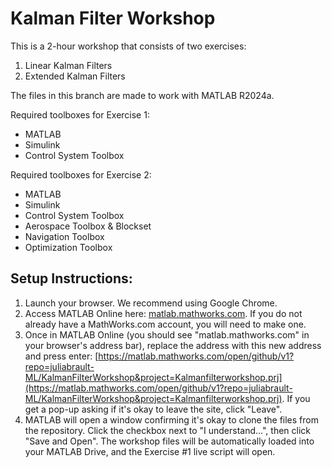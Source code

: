 # Kalman Filter Workshop
This is a 2-hour workshop that consists of two exercises:
1) Linear Kalman Filters
2) Extended Kalman Filters

The files in this branch are made to work with MATLAB R2024a.

Required toolboxes for Exercise 1: 
* MATLAB
* Simulink
* Control System Toolbox

Required toolboxes for Exercise 2:
* MATLAB
* Simulink
* Control System Toolbox
* Aerospace Toolbox & Blockset
* Navigation Toolbox
* Optimization Toolbox

## Setup Instructions:
1. Launch your browser. We recommend using Google Chrome.
2. Access MATLAB Online here: [matlab.mathworks.com](matlab.mathworks.com). If you do not already have a MathWorks.com account, you will need to make one.
3. Once in MATLAB Online (you should see "matlab.mathworks.com" in your browser's address bar), replace the address with this new address and press enter: [https://matlab.mathworks.com/open/github/v1?repo=juliabrault-ML/KalmanFilterWorkshop&project=Kalmanfilterworkshop.prj](https://matlab.mathworks.com/open/github/v1?repo=juliabrault-ML/KalmanFilterWorkshop&project=Kalmanfilterworkshop.prj). If you get a pop-up asking if it's okay to leave the site, click "Leave".
4. MATLAB will open a window confirming it's okay to clone the files from the repository. Click the checkbox next to "I understand...", then click "Save and Open". The workshop files will be automatically loaded into your MATLAB Drive, and the Exercise #1 live script will open.
